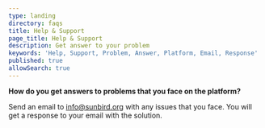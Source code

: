 ```yaml
---
type: landing
directory: faqs
title: Help & Support
page_title: Help & Support
description: Get answer to your problem
keywords: 'Help, Support, Problem, Answer, Platform, Email, Response'
published: true
allowSearch: true
---
```



**How do you get answers to problems that you face on the platform?**

Send an email to  info@sunbird.org with any issues that you face. You will get a response to your email with the solution.
